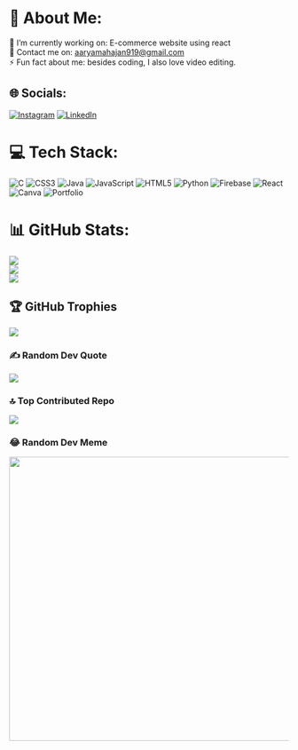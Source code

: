 # 💫 About Me:
🔭 I’m currently working on: E-commerce website using react<br>💬 Contact me on: aaryamahajan919@gmail.com<br>⚡ Fun fact about me: besides coding, I also love video editing.


## 🌐 Socials:
[![Instagram](https://img.shields.io/badge/Instagram-%23E4405F.svg?logo=Instagram&logoColor=white)](https://instagram.com/aarya_m919) [![LinkedIn](https://img.shields.io/badge/LinkedIn-%230077B5.svg?logo=linkedin&logoColor=white)](https://linkedin.com/in/aarya-mahajan-034191231) 

# 💻 Tech Stack:
![C](https://img.shields.io/badge/c-%2300599C.svg?style=flat-square&logo=c&logoColor=white) ![CSS3](https://img.shields.io/badge/css3-%231572B6.svg?style=flat-square&logo=css3&logoColor=white) ![Java](https://img.shields.io/badge/java-%23ED8B00.svg?style=flat-square&logo=java&logoColor=white) ![JavaScript](https://img.shields.io/badge/javascript-%23323330.svg?style=flat-square&logo=javascript&logoColor=%23F7DF1E) ![HTML5](https://img.shields.io/badge/html5-%23E34F26.svg?style=flat-square&logo=html5&logoColor=white) ![Python](https://img.shields.io/badge/python-3670A0?style=flat-square&logo=python&logoColor=ffdd54) ![Firebase](https://img.shields.io/badge/firebase-%23039BE5.svg?style=flat-square&logo=firebase) ![React](https://img.shields.io/badge/react-%2320232a.svg?style=flat-square&logo=react&logoColor=%2361DAFB) ![Canva](https://img.shields.io/badge/Canva-%2300C4CC.svg?style=flat-square&logo=Canva&logoColor=white) ![Portfolio](https://img.shields.io/badge/Portfolio-%23000000.svg?style=flat-square&logo=firefox&logoColor=#FF7139)
# 📊 GitHub Stats:
![](https://github-readme-stats.vercel.app/api?username=aaryamahajan919&theme=dark&hide_border=false&include_all_commits=false&count_private=false)<br/>
![](https://github-readme-streak-stats.herokuapp.com/?user=aaryamahajan919&theme=dark&hide_border=false)<br/>
![](https://github-readme-stats.vercel.app/api/top-langs/?username=aaryamahajan919&theme=dark&hide_border=false&include_all_commits=false&count_private=false&layout=compact)

## 🏆 GitHub Trophies
![](https://github-profile-trophy.vercel.app/?username=aaryamahajan919&theme=radical&no-frame=false&no-bg=true&margin-w=4)

### ✍️ Random Dev Quote
![](https://quotes-github-readme.vercel.app/api?type=vetical&theme=merko)

### 🔝 Top Contributed Repo
![](https://github-contributor-stats.vercel.app/api?username=aaryamahajan919&limit=5&theme=gruvbox&combine_all_yearly_contributions=true)

### 😂 Random Dev Meme
<img src="https://i.pinimg.com/736x/3c/2f/03/3c2f039ee424b5a44c9e7e54542fb73d.jpg" width="512px"/>

<!-- Proudly created with GPRM ( https://gprm.itsvg.in ) -->
